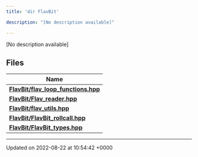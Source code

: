 ```yaml
---
title: 'dir FlavBit'

description: "[No description available]"

---
```







[No description available]

## Files

| Name           |
| -------------- |
| **[FlavBit/flav_loop_functions.hpp](/documentation/code/gambit_2-2/files/flav__loop__functions_8hpp/#file-flav-loop-functions.hpp)**  |
| **[FlavBit/Flav_reader.hpp](/documentation/code/gambit_2-2/files/flav__reader_8hpp/#file-flav-reader.hpp)**  |
| **[FlavBit/flav_utils.hpp](/documentation/code/gambit_2-2/files/flav__utils_8hpp/#file-flav-utils.hpp)**  |
| **[FlavBit/FlavBit_rollcall.hpp](/documentation/code/gambit_2-2/files/flavbit__rollcall_8hpp/#file-flavbit-rollcall.hpp)**  |
| **[FlavBit/FlavBit_types.hpp](/documentation/code/gambit_2-2/files/flavbit__types_8hpp/#file-flavbit-types.hpp)**  |






-------------------------------

Updated on 2022-08-22 at 10:54:42 +0000
